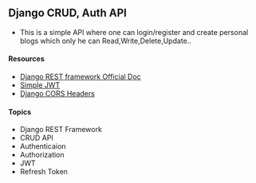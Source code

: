 ## Django CRUD, Auth API

- <p>This is a simple API where one can login/register and create personal blogs which only he can Read,Write,Delete,Update..</p>

#### Resources

- <a href="https://www.django-rest-framework.org/">Django REST framework Official Doc</a>
- <a href="https://django-rest-framework-simplejwt.readthedocs.io/en/latest/getting_started.html#installation">Simple JWT</a>
- <a href="https://pypi.org/project/django-cors-headers/">Django CORS Headers</a>

#### Topics
* Django REST Framework
* CRUD API
* Authenticaion
* Authorization
* JWT 
* Refresh Token
